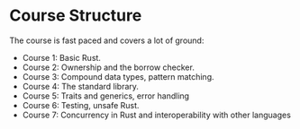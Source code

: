# Course Structure

The course is fast paced and covers a lot of ground:

* Course 1: Basic Rust.
* Course 2: Ownership and the borrow checker.
* Course 3: Compound data types,  pattern matching.
* Course 4: The standard library.
* Course 5: Traits and generics, error handling
* Course 6: Testing, unsafe Rust.
* Course 7: Concurrency in Rust and interoperability with other languages


